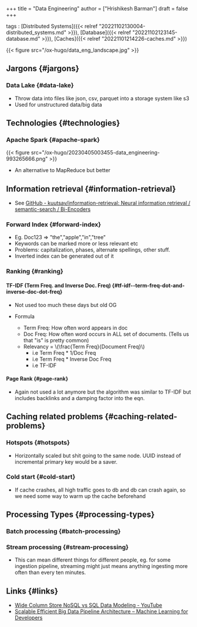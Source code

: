+++
title = "Data Engineering"
author = ["Hrishikesh Barman"]
draft = false
+++

tags
: [Distributed Systems]({{< relref "20221102130004-distributed_systems.md" >}}), [Database]({{< relref "20221102123145-database.md" >}}), [Caches]({{< relref "20221101214226-caches.md" >}})

{{< figure src="/ox-hugo/data_eng_landscape.jpg" >}}


## Jargons {#jargons}


### Data Lake {#data-lake}

-   Throw data into files like json, csv, parquet into a storage system like s3
-   Used for unstructured data/big data


## Technologies {#technologies}


### Apache Spark {#apache-spark}

{{< figure src="/ox-hugo/20230405003455-data_engineering-993265666.png" >}}

-   An alternative to MapReduce but better


## Information retrieval {#information-retrieval}

-   See [GitHub - kuutsav/information-retrieval: Neural information retrieval / semantic-search / Bi-Encoders](https://github.com/kuutsav/information-retrieval)


### Forward Index {#forward-index}

-   Eg. Doc123 =&gt; "the","apple","in","tree"
-   Keywords can be marked more or less relevant etc
-   Problems: capitalization, phases, alternate spellings, other stuff.
-   Inverted index can be generated out of it


### Ranking {#ranking}


#### TF-IDF (Term Freq. and Inverse Doc. Freq) {#tf-idf--term-freq-dot-and-inverse-doc-dot-freq}

-   Not used too much these days but old OG

<!--list-separator-->

-  Formula

    -   Term Freq: How often word appears in doc
    -   Doc Freq: How often word occurs in ALL set of documents. (Tells us that "is" is pretty common)
    -   Relevancy =  \\(\frac{Term Freq}{Document Freq}\\)
        -   i.e Term Freq \* 1/Doc Freq
        -   i.e Term Freq \* Inverse Doc Freq
        -   i.e TF-IDF


#### Page Rank {#page-rank}

-   Again not used a lot anymore but the algorithm was similar to TF-IDF but includes backlinks and a damping factor into the eqn.


## Caching related problems {#caching-related-problems}


### Hotspots {#hotspots}

-   Horizontally scaled but shit going to the same node. UUID instead of incremental primary key would be a saver.


### Cold start {#cold-start}

-   If cache crashes, all high traffic goes to db and db can crash again, so we need some way to warm up the cache beforehand


## Processing Types {#processing-types}


### Batch processing {#batch-processing}


### Stream processing {#stream-processing}

-   This can mean different things for different people, eg. for some ingestion pipeline, streaming might just means anything ingesting more often than every ten minutes.


## Links {#links}

-   [Wide Column Store NoSQL vs SQL Data Modeling - YouTube](https://www.youtube.com/watch?v=bTEfRmdBq7I&t=457s)
-   [Scalable Efficient Big Data Pipeline Architecture – Machine Learning for Developers](https://www.ml4devs.com/articles/scalable-efficient-big-data-analytics-machine-learning-pipeline-architecture-on-cloud/)
